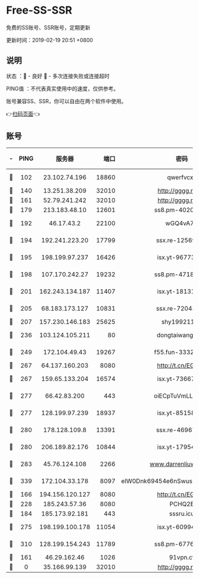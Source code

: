 # Free-SS-SSR

免费的SS账号、SSR账号，定期更新

更新时间：2019-02-19 20:51 +0800

## 说明

状态     ：🙂 - 良好 🙁 - 多次连接失败或连接超时

PING值   ：不代表真实使用中的速度，仅供参考。

账号兼容SS、SSR，你可以自由在两个软件中使用。

👉[扫码页面](https://liesauer.github.io/free-ss-ssr.github.io/)👈

## 账号

|-|PING|服务器|端口|密码|加密方式|区域|
|:----:|:----:|:-----:|-----:|:----:|:----:|:----:|
|🙂|102|23.102.74.196|18860|qwerfvcxz|aes-256-gcm|JP|
|🙂|140|13.251.38.209|32010|http://gggg.rocks|chacha20|SG|
|🙂|161|52.79.241.242|32010|http://gggg.rocks|chacha20|KR|
|🙂|179|213.183.48.10|12601|ss8.pm-40202630|rc4-md5|RU|
|🙂|192|46.17.43.2|22100|wGQ4vA7D|aes-256-gcm|RU|
|🙂|194|192.241.223.20|17799|ssx.re-12569451|aes-256-cfb|US|
|🙂|195|198.199.97.237|16426|isx.yt-96773111|aes-256-cfb|US|
|🙂|198|107.170.242.27|19232|ss8.pm-47184551|aes-256-cfb|US|
|🙂|201|162.243.134.187|11407|isx.yt-18131669|aes-256-cfb|US|
|🙂|205|68.183.173.127|10831|ssx.re-72043236|aes-256-cfb|US|
|🙂|207|157.230.146.183|25625|shy19921124|rc4-md5|US|
|🙂|236|103.124.105.211|80|dongtaiwang.com|aes-256-cfb|US|
|🙂|249|172.104.49.43|19267|f55.fun-33324216|aes-256-cfb|SG|
|🙂|267|64.137.160.203|8080|http://t.cn/EGJIyrl|rc4-md5|CA|
|🙂|267|159.65.133.204|16574|isx.yt-73667348|aes-256-cfb|SG|
|🙂|277|66.42.83.200|443|oiECpTuVmLLxk4Ts|aes-256-cfb|US|
|🙂|277|128.199.97.239|18937|isx.yt-85158799|aes-256-cfb|SG|
|🙂|280|178.128.109.8|13391|ssx.re-46967706|aes-256-cfb|SG|
|🙂|280|206.189.82.176|10844|isx.yt-17954032|aes-256-cfb|SG|
|🙂|283|45.76.124.108|2266|www.darrenliuwei.com|aes-256-cfb|AU|
|🙂|339|172.104.33.178|8097|eIW0Dnk69454e6nSwuspv9DmS201tQ0D|aes-256-cfb|SG|
|🙂|166|194.156.120.127|8080|http://t.cn/EGJIyrl|rc4-md5|RU|
|🙂|228|185.243.57.36|8080|PCHQ2E|rc4-md5|US|
|🙂|184|185.173.92.181|443|sssru.icu|rc4-md5|RU|
|🙂|275|198.199.100.178|11054|isx.yt-60994536|aes-256-cfb|US|
|🙂|310|128.199.154.243|11789|ss8.pm-67760833|aes-256-cfb|SG|
|🙁|161|46.29.162.46|1026|91vpn.cf|rc4-md5|RU|
|🙁|0|35.166.99.139|32010|http://gggg.rocks|chacha20|US|
